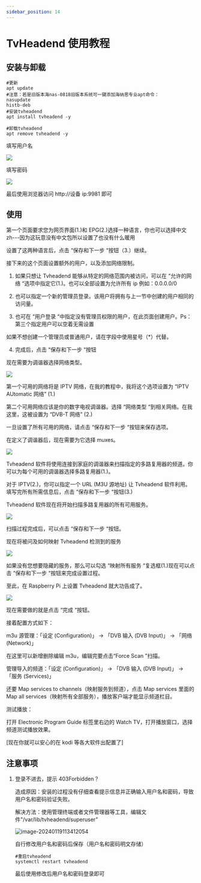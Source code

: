 ```yaml
---
sidebar_position: 14
---
```


# TvHeadend 使用教程

## 安装与卸载

```shell
#更新
apt update
#注意：若是旧版本海nas-0818旧版本系统可一键添加海纳思专业apt命令：
nasupdate
histb-deb
#安装tvheadend
apt install tvheadend -y

#卸载tvheadend
apt remove tvheadend -y
```

填写用户名

![](.\img\tvheadend1.png)

填写密码

![](.\img\tvheadend2.png)

最后使用浏览器访问 http://设备 ip:9981 即可

## 使用

第一个页面要求您为网页界面(1.)和 EPG(2.)选择一种语言，你也可以选择中文 zh---因为这玩意没有中文包所以设置了也没有什么暖用

设置了这两种语言后，点击 “保存和下一步 “按钮（3.）继续。

接下来的这个页面设置额外的用户，以及添加网络限制。

1. 如果只想让 Tvheadend 能够从特定的网络范围内被访问，可以在 “允许的网络 “选项中指定它(1.)。也可以全部设置为允许所有 ip 例如：0.0.0.0/0

2. 也可以指定一个新的管理员登录。该用户将拥有与上一节中创建的用户相同的访问量。

3. 也可在 “用户登录 “中指定没有管理员权限的用户，在此页面创建用户。Ps：第三个指定用户可以空着无需设置

如果不想创建一个管理员或普通用户，请在字段中使用星号（\*）代替。

4. 完成后，点击 “保存和下一步 “按钮

现在需要为调谐器选择网络类型。

![](img/tvheadend4.png)

第一个可用的网络将是 IPTV 网络，在我的教程中，我将这个选项设置为 “IPTV AUtomatic 网络” (1.)

第二个可用网络应该是你的数字电视调谐器。选择 “网络类型 “到相关网络。在我这里，这被设置为 “DVB-T 网络” (2.)

一旦设置了所有可用的网络，请点击 “保存和下一步 “按钮来保存选项。

在定义了调谐器后，现在需要为它选择 muxes。

![](img/tvheadend5.png)

Tvheadend 软件将使用连接到家庭的调谐器来扫描指定的多路复用器的频道。你可以为每个可用的调谐器选择多路复用器(1.)。

对于 IPTV(2.)，你可以指定一个 URL (M3U 源地址) 让 Tvheadend 软件利用。填写完所有所需信息后，点击 “保存和下一步 “按钮(3.)

Tvheadend 软件现在将开始扫描多路复用器的所有可用服务。

![](img/tvheadend6.png)

扫描过程完成后，可以点击 “保存和下一步 “按钮。

现在将被问及如何映射 Tvheadend 检测到的服务

![](img/tvheadend7.png)

如果没有您想要隐藏的服务，那么可以勾选 “映射所有服务 “复选框(1.)现在可以点击 “保存和下一步 “按钮来完成设置过程。

至此，在 Raspberry Pi 上设置 Tvheadend 就大功告成了。

![](img/tvheadend8.png)

现在需要做的就是点击 “完成 “按钮。

接着配置方式如下：

m3u 源管理：「设定 (Configuration)」 -> 「DVB 输入 (DVB Input)」 -> 「网络 (Network)」

在这里可以新增删除编辑 m3u，编辑完要点击“Force Scan ”扫描。

管理导入的频道：「设定 (Configuration)」 -> 「DVB 输入 (DVB Input)」 -> 「服务 (Services)」

还要 Map services to channels（映射服务到频道），点击 Map services 里面的 Map all services（映射所有全部服务），播放客户端才能显示频道栏目。

测试播放：

打开 Electronic Program Guide 标签里右边的 Watch TV，打开播放窗口，选择频道测试播放效果。

[现在你就可以安心的在 kodi 等各大软件出配置了]

## 注意事项

1. 登录不进去，提示 403Forbidden？

   造成原因：安装的过程没有仔细查看提示信息并正确输入用户名和密码，导致用户名和密码验证失败。

   解决方法：使用管理终端或者文件管理器等工具，编辑文件"/var/lib/tvheadend/superuser"

   ![image-20240119113412054](.\img\tvheadend3.png)

   自行修改用户名和密码后保存（用户名和密码明文存储）

   ```shell
   #重启tvheadend
   systemctl restart tvheadend
   ```

   最后使用修改后用户名和密码登录即可
